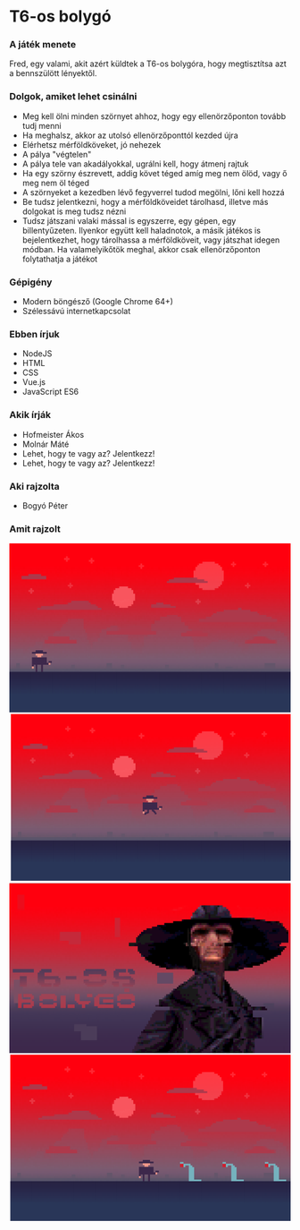 # T6-os bolygó

### A játék menete
Fred, egy valami, akit azért küldtek a T6-os bolygóra, hogy megtisztítsa azt a bennszülött lényektől. 

### Dolgok, amiket lehet csinálni
- Meg kell ölni minden szörnyet ahhoz, hogy egy ellenörzőponton tovább tudj menni
- Ha meghalsz, akkor az utolsó ellenörzőponttól kezded újra
- Elérhetsz mérföldköveket, jó nehezek
- A pálya "végtelen"
- A pálya tele van akadályokkal, ugrálni kell, hogy átmenj rajtuk
- Ha egy szörny észrevett, addig követ téged amíg meg nem ölöd, vagy ő meg nem öl téged
- A szörnyeket a kezedben lévő fegyverrel tudod megölni, lőni kell hozzá
- Be tudsz jelentkezni, hogy a mérföldköveidet tárolhasd, illetve más dolgokat is meg tudsz nézni
- Tudsz játszani valaki mással is egyszerre, egy gépen, egy billentyűzeten. Ilyenkor együtt kell haladnotok, a másik játékos is 
bejelentkezhet, hogy tárolhassa a mérföldköveit, vagy játszhat idegen módban. Ha valamelyikőtök meghal, akkor csak ellenörzőponton
folytathatja a játékot

### Gépigény
- Modern böngésző (Google Chrome 64+)
- Szélessávú internetkapcsolat

### Ebben írjuk
- NodeJS
- HTML
- CSS
- Vue.js
- JavaScript ES6

### Akik írják
- Hofmeister Ákos
- Molnár Máté
- Lehet, hogy te vagy az? Jelentkezz!
- Lehet, hogy te vagy az? Jelentkezz!

### Aki rajzolta
- Bogyó Péter

### Amit rajzolt
![Fred megy](https://raw.githubusercontent.com/akoshofmeister/planett6/master/images/readme/1.png)
![Fred ugrik](https://raw.githubusercontent.com/akoshofmeister/planett6/master/images/readme/2.png)
![Játék indítása](https://raw.githubusercontent.com/akoshofmeister/planett6/master/images/readme/3.png)
![Fred és a lények](https://raw.githubusercontent.com/akoshofmeister/planett6/master/images/readme/4.png)
